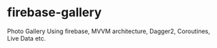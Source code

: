 # firebase-gallery
Photo Gallery Using firebase, MVVM architecture, Dagger2, Coroutines, Live Data etc.


